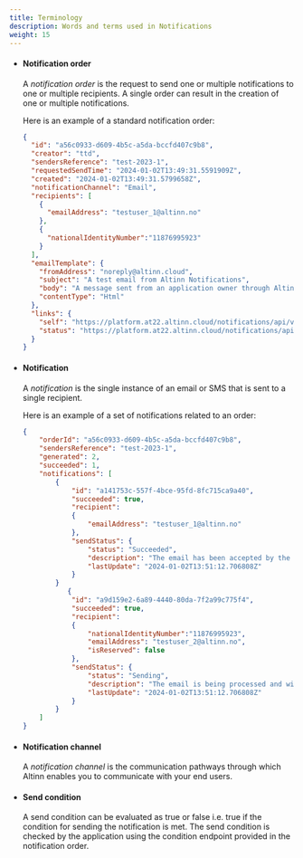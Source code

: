 ```yaml
---
title: Terminology
description: Words and terms used in Notifications
weight: 15
---
```


- #### Notification order

  A _notification order_ is the request to send  one or multiple notifications to one or multiple recipients.
  A single order can result in the creation of one or multiple notifications.

  Here is an example of a standard notification order:

    ```json
    {
      "id": "a56c0933-d609-4b5c-a5da-bccfd407c9b8",
      "creator": "ttd",
      "sendersReference": "test-2023-1",
      "requestedSendTime": "2024-01-02T13:49:31.5591909Z",
      "created": "2024-01-02T13:49:31.5799658Z",
      "notificationChannel": "Email",
      "recipients": [
        {
          "emailAddress": "testuser_1@altinn.no"
        },
        {
          "nationalIdentityNumber":"11876995923"
        }
      ],
      "emailTemplate": {
        "fromAddress": "noreply@altinn.cloud",
        "subject": "A test email from Altinn Notifications",
        "body": "A message sent from an application owner through Altinn.",
        "contentType": "Html"
      },
      "links": {
        "self": "https://platform.at22.altinn.cloud/notifications/api/v1/orders/a56c0933-d609-4b5c-a5da-bccfd407c9b8",
        "status": "https://platform.at22.altinn.cloud/notifications/api/v1/orders/a56c0933-d609-4b5c-a5da-bccfd407c9b8/status"
      }
    }
    ```

- #### Notification

  A _notification_ is the single instance of an email or SMS that is sent to a single recipient.

  Here is an example of a set of notifications related to an order:

    ```json
    {
        "orderId": "a56c0933-d609-4b5c-a5da-bccfd407c9b8",
        "sendersReference": "test-2023-1",
        "generated": 2,
        "succeeded": 1,
        "notifications": [
            {
                "id": "a141753c-557f-4bce-95fd-8fc715ca9a40",
                "succeeded": true,
                "recipient":
                {
                    "emailAddress": "testuser_1@altinn.no"
                },
                "sendStatus": {
                    "status": "Succeeded",
                    "description": "The email has been accepted by the third party email service and will be sent shortly.",
                    "lastUpdate": "2024-01-02T13:51:12.706808Z"
                }
            }
               {
                "id": "a9d159e2-6a89-4440-80da-7f2a99c775f4",
                "succeeded": true,
                "recipient":
                {
                    "nationalIdentityNumber":"11876995923",
                    "emailAddress": "testuser_2@altinn.no",
                    "isReserved": false
                },
                "sendStatus": {
                    "status": "Sending",
                    "description": "The email is being processed and will be attempted sent shortly." ,
                    "lastUpdate": "2024-01-02T13:51:12.706808Z"
                }
            }
        ]
    }
    ```

- #### Notification channel

  A _notification channel_ is the communication pathways through which Altinn enables you to
  communicate with your end users.

- #### Send condition

  A send condition can be evaluated as true or false i.e. true if the condition for sending the notification is met. 
  The send condition is checked by the application using the condition endpoint provided in the notification order. 
